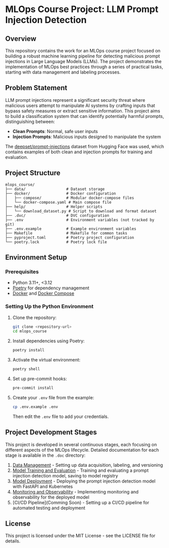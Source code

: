 # MLOps Course Project: LLM Prompt Injection Detection

## Overview

This repository contains the work for an MLOps course project focused on building a robust machine learning pipeline for detecting malicious prompt injections in Large Language Models (LLMs). The project demonstrates the implementation of MLOps best practices through a series of practical tasks, starting with data management and labeling processes.

## Problem Statement

LLM prompt injections represent a significant security threat where malicious users attempt to manipulate AI systems by crafting inputs that bypass safety measures or extract sensitive information. This project aims to build a classification system that can identify potentially harmful prompts, distinguishing between:

- **Clean Prompts**: Normal, safe user inputs
- **Injection Prompts**: Malicious inputs designed to manipulate the system

The [deepset/prompt-injections](https://huggingface.co/datasets/deepset/prompt-injections) dataset from Hugging Face was used, which contains examples of both clean and injection prompts for training and evaluation.

## Project Structure

``` none
mlops_course/
├── data/                  # Dataset storage
├── docker/                # Docker configuration
│   ├── compose/           # Modular docker-compose files
│   └── docker-compose.yaml # Main compose file
├── help/                  # Helper scripts
│   └── download_dataset.py # Script to download and format dataset
├── .dvc/                  # DVC configuration
├── .env                   # Environment variables (not tracked by git)
├── .env.example           # Example environment variables
├── Makefile               # Makefile for common tasks
├── pyproject.toml         # Poetry project configuration
└── poetry.lock            # Poetry lock file
```

## Environment Setup

### Prerequisites

- Python 3.11+, <3.12
- [Poetry](https://python-poetry.org/docs/#installation) for dependency management
- [Docker](https://docs.docker.com/get-docker/) and [Docker Compose](https://docs.docker.com/compose/install/)

### Setting Up the Python Environment

1. Clone the repository:

   ```bash
   git clone <repository-url>
   cd mlops_course
   ```

2. Install dependencies using Poetry:

   ```bash
   poetry install
   ```

3. Activate the virtual environment:

   ```bash
   poetry shell
   ```

4. Set up pre-commit hooks:

   ```bash
   pre-commit install
   ```

5. Create your `.env` file from the example:

   ```bash
   cp .env.example .env
   ```

   Then edit the `.env` file to add your credentials.

## Project Development Stages

This project is developed in several continuous stages, each focusing on different aspects of the MLOps lifecycle. Detailed documentation for each stage is available in the `.doc` directory:

1. [Data Management](.doc/DataManagement.md) - Setting up data acquisition, labeling, and versioning
2. [Model Training and Evaluation](.doc/ModelTrainingAndEvaluation.md) - Training and evaluating a prompt injection detection model, saving to model registry
3. [Model Deployment](.doc/ModelDeployment.md) - Deploying the prompt injection detection model with FastAPI and Kubernetes
4. [Monitoring and Observability](.doc/MonitoringAndObservability.md) - Implementing monitoring and observability for the deployed model
5. [CI/CD Pipeline](Comming Soon) - Setting up a CI/CD pipeline for automated testing and deployment

## License

This project is licensed under the MIT License - see the LICENSE file for details.
